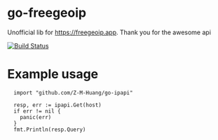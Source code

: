 # go-freegeoip
Unofficial lib for https://freegeoip.app. Thank you for the awesome api

[![Build Status](https://travis-ci.com/Z-M-Huang/go-freegeoip.svg?branch=master)](https://travis-ci.com/Z-M-Huang/go-freegeoip)

# Example usage
```
  import "github.com/Z-M-Huang/go-ipapi"

  resp, err := ipapi.Get(host)
  if err != nil {
    panic(err)
  }
  fmt.Println(resp.Query)
```